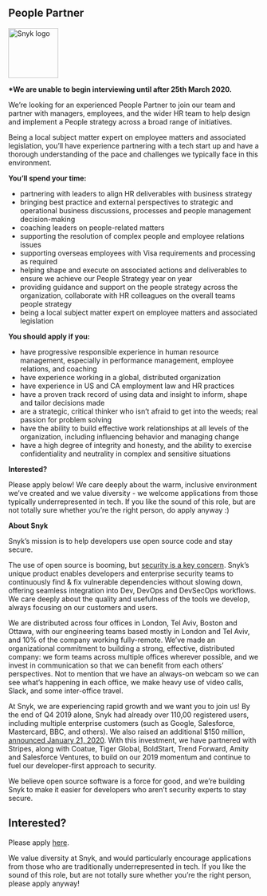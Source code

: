People Partner
---

<img src="https://res.cloudinary.com/snyk/image/upload/v1537345894/press-kit/brand/logo-black.png" width="100" alt="Snyk logo" />

<p><strong>*We are unable to begin interviewing until after 25th March 2020.</strong></p>
<p><span style="font-weight: 400;">We’re looking for an experienced People Partner to join our team and partner with managers, employees, and the wider HR team to help design and implement a People strategy across a broad range of initiatives. </span></p>
<p><span style="font-weight: 400;">Being a local subject matter expert on employee matters and associated legislation, you’ll have experience partnering with a tech start up and have a thorough understanding of the pace and challenges we typically face in this environment.</span></p>
<p><strong>You’ll spend your time:</strong></p>
<ul>
<li style="font-weight: 400;"><span style="font-weight: 400;">partnering with leaders to align HR deliverables with business strategy</span></li>
<li style="font-weight: 400;"><span style="font-weight: 400;">bringing best practice and external perspectives to strategic and operational business discussions, processes and people management decision-making</span></li>
<li style="font-weight: 400;"><span style="font-weight: 400;">coaching leaders on people-related matters</span></li>
<li style="font-weight: 400;"><span style="font-weight: 400;">supporting the resolution of complex people and employee relations issues</span></li>
<li style="font-weight: 400;"><span style="font-weight: 400;">supporting overseas employees with Visa requirements and processing as required</span></li>
<li style="font-weight: 400;"><span style="font-weight: 400;">helping shape and execute on associated actions and deliverables to ensure we achieve our People Strategy year on year</span></li>
<li style="font-weight: 400;"><span style="font-weight: 400;">providing guidance and support on the people strategy across the organization, collaborate with HR colleagues on the overall teams people strategy</span></li>
<li style="font-weight: 400;"><span style="font-weight: 400;">being a local subject matter expert on employee matters and associated legislation</span></li>
</ul>
<p><strong>You should apply if you:</strong></p>
<ul>
<li style="font-weight: 400;"><span style="font-weight: 400;">have progressive responsible experience in human resource management, especially in performance management, employee relations, and coaching</span></li>
<li style="font-weight: 400;"><span style="font-weight: 400;">have experience working in a global, distributed organization</span></li>
<li style="font-weight: 400;"><span style="font-weight: 400;">have experience in US and CA employment law and HR practices </span></li>
<li style="font-weight: 400;"><span style="font-weight: 400;">have a proven track record of using data and insight to inform, shape and tailor decisions made</span></li>
<li style="font-weight: 400;"><span style="font-weight: 400;">are a strategic, critical thinker who isn’t afraid to get into the weeds; real passion for problem solving</span></li>
<li style="font-weight: 400;"><span style="font-weight: 400;">have the ability to build effective work relationships at all levels of the organization, including influencing behavior and managing change</span></li>
<li style="font-weight: 400;"><span style="font-weight: 400;">have a high degree of integrity and honesty, and the ability to exercise confidentiality and neutrality in complex and sensitive situations</span></li>
</ul>
<p><strong>Interested?</strong></p>
<p><span style="font-weight: 400;">Please apply below! We care deeply about the warm, inclusive environment we’ve created and we value diversity - we welcome applications from those typically underrepresented in tech. If you like the sound of this role, but are not totally sure whether you’re the right person, do apply anyway :)</span></p>
<p><strong>About Snyk</strong></p>
<p><span style="font-weight: 400;">Snyk’s mission is to help developers use open source code and stay secure. </span></p>
<p><span style="font-weight: 400;">The use of open source is booming, but </span><a href="https://snyk.io/blog/devsecops-insights-2020/"><span style="font-weight: 400;">security is a key concern</span></a><span style="font-weight: 400;">. Snyk’s unique product enables developers and enterprise security teams to continuously find &amp; fix vulnerable dependencies without slowing down, offering seamless integration into Dev, DevOps and DevSecOps workflows. We care deeply about the quality and usefulness of the tools we develop, always focusing on our customers and users. </span></p>
<p><span style="font-weight: 400;">We are distributed across four offices in London, Tel Aviv, Boston and Ottawa, with our engineering teams based mostly in London and Tel Aviv, and 10% of the company working fully-remote. We’ve made an organizational commitment to building a strong, effective, distributed company: we form teams across multiple offices wherever possible, and we invest in communication so that we can benefit from each others’ perspectives. Not to mention that we have an always-on webcam so we can see what’s happening in each office, we make heavy use of video calls, Slack, and some inter-office travel.</span></p>
<p><span style="font-weight: 400;">At Snyk, we are experiencing rapid growth and we want you to join us! By the end of Q4 2019 alone, Snyk had already over 110,00 registered users, including multiple enterprise customers (such as Google, Salesforce, Mastercard, BBC, and others). We also raised an additional $150 million, </span><a href="https://snyk.io/blog/snyk-closes-150m/"><span style="font-weight: 400;">announced January 21, 2020</span></a><span style="font-weight: 400;">. With this investment, we have partnered with Stripes, along with Coatue, Tiger Global, BoldStart, Trend Forward, Amity and Salesforce Ventures, to build on our 2019 momentum and continue to fuel our developer-first approach to security. </span></p>
<p><span style="font-weight: 400;">We believe open source software is a force for good, and we’re building Snyk to make it easier for developers who aren’t security experts to stay secure.</span></p>

Interested?
---

Please apply [here](https://boards.greenhouse.io/snyk/jobs/4357286002#app).

We value diversity at Snyk, and would particularly encourage applications from those who are traditionally underrepresented in tech.
If you like the sound of this role, but are not totally sure whether you’re the right person, please apply anyway!
